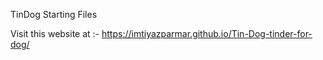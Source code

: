 TinDog Starting Files

Visit this website at :- https://imtiyazparmar.github.io/Tin-Dog-tinder-for-dog/
